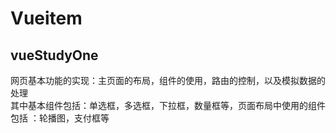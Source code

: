 # Vueitem
## vueStudyOne
网页基本功能的实现：主页面的布局，组件的使用，路由的控制，以及模拟数据的处理  
  其中基本组件包括：单选框，多选框，下拉框，数量框等，页面布局中使用的组件包括 ：轮播图，支付框等
